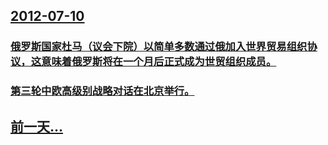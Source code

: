 ## [2012-07-10](/zh/news/2012/07/10/index.md)

### [ 俄罗斯国家杜马（议会下院）以简单多数通过俄加入世界贸易组织协议，这意味着俄罗斯将在一个月后正式成为世贸组织成员。](/zh/news/2012/07/10/俄罗斯国家杜马-议会下院-以简单多数通过俄加入世界贸易组织协议-这意味着俄罗斯将在一个月后正式成为世贸组织成员.md)
### [ 第三轮中欧高级别战略对话在北京举行。](/zh/news/2012/07/10/第三轮中欧高级别战略对话在北京举行.md)
## [前一天...](/zh/news/2012/07/8/index.md)

